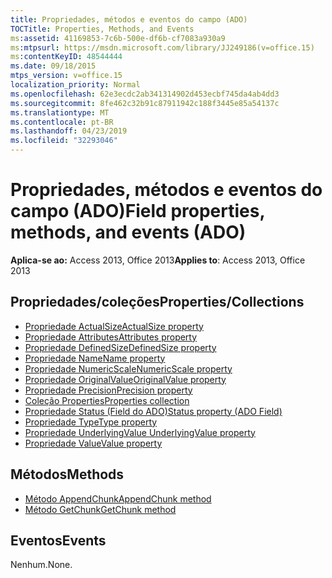 ```yaml
---
title: Propriedades, métodos e eventos do campo (ADO)
TOCTitle: Properties, Methods, and Events
ms:assetid: 41169853-7c6b-500e-df6b-cf7083a930a9
ms:mtpsurl: https://msdn.microsoft.com/library/JJ249186(v=office.15)
ms:contentKeyID: 48544444
ms.date: 09/18/2015
mtps_version: v=office.15
localization_priority: Normal
ms.openlocfilehash: 62e3ecdc2ab341314902d453ecbf745da4ab4dd3
ms.sourcegitcommit: 8fe462c32b91c87911942c188f3445e85a54137c
ms.translationtype: MT
ms.contentlocale: pt-BR
ms.lasthandoff: 04/23/2019
ms.locfileid: "32293046"
---
```

# <a name="field-properties-methods-and-events-ado"></a><span data-ttu-id="7b969-102">Propriedades, métodos e eventos do campo (ADO)</span><span class="sxs-lookup"><span data-stu-id="7b969-102">Field properties, methods, and events (ADO)</span></span>

<span data-ttu-id="7b969-103">**Aplica-se ao:** Access 2013, Office 2013</span><span class="sxs-lookup"><span data-stu-id="7b969-103">**Applies to**: Access 2013, Office 2013</span></span>

## <a name="propertiescollections"></a><span data-ttu-id="7b969-104">Propriedades/coleções</span><span class="sxs-lookup"><span data-stu-id="7b969-104">Properties/Collections</span></span>

- [<span data-ttu-id="7b969-105">Propriedade ActualSize</span><span class="sxs-lookup"><span data-stu-id="7b969-105">ActualSize property</span></span>](actualsize-property-ado.md)
- [<span data-ttu-id="7b969-106">Propriedade Attributes</span><span class="sxs-lookup"><span data-stu-id="7b969-106">Attributes property</span></span>](attributes-property-ado.md)
- [<span data-ttu-id="7b969-107">Propriedade DefinedSize</span><span class="sxs-lookup"><span data-stu-id="7b969-107">DefinedSize property</span></span>](definedsize-property-ado.md)
- [<span data-ttu-id="7b969-108">Propriedade Name</span><span class="sxs-lookup"><span data-stu-id="7b969-108">Name property</span></span>](name-property-ado.md)
- [<span data-ttu-id="7b969-109">Propriedade NumericScale</span><span class="sxs-lookup"><span data-stu-id="7b969-109">NumericScale property</span></span>](numericscale-property-ado.md)
- [<span data-ttu-id="7b969-110">Propriedade OriginalValue</span><span class="sxs-lookup"><span data-stu-id="7b969-110">OriginalValue property</span></span>](originalvalue-property-ado.md)
- [<span data-ttu-id="7b969-111">Propriedade Precision</span><span class="sxs-lookup"><span data-stu-id="7b969-111">Precision property</span></span>](precision-property-ado.md)
- [<span data-ttu-id="7b969-112">Coleção Properties</span><span class="sxs-lookup"><span data-stu-id="7b969-112">Properties collection</span></span>](properties-collection-ado.md)
- [<span data-ttu-id="7b969-113">Propriedade Status (Field do ADO)</span><span class="sxs-lookup"><span data-stu-id="7b969-113">Status property (ADO Field)</span></span>](status-property-ado-field.md)
- [<span data-ttu-id="7b969-114">Propriedade Type</span><span class="sxs-lookup"><span data-stu-id="7b969-114">Type property</span></span>](type-property-ado.md)
- [<span data-ttu-id="7b969-115">Propriedade UnderlyingValue </span><span class="sxs-lookup"><span data-stu-id="7b969-115">UnderlyingValue property</span></span>](underlyingvalue-property-ado.md)
- [<span data-ttu-id="7b969-116">Propriedade Value</span><span class="sxs-lookup"><span data-stu-id="7b969-116">Value property</span></span>](value-property-ado.md)


## <a name="methods"></a><span data-ttu-id="7b969-117">Métodos</span><span class="sxs-lookup"><span data-stu-id="7b969-117">Methods</span></span>

- [<span data-ttu-id="7b969-118">Método AppendChunk</span><span class="sxs-lookup"><span data-stu-id="7b969-118">AppendChunk method</span></span>](appendchunk-method-ado.md)
- [<span data-ttu-id="7b969-119">Método GetChunk</span><span class="sxs-lookup"><span data-stu-id="7b969-119">GetChunk method</span></span>](getchunk-method-ado.md)

## <a name="events"></a><span data-ttu-id="7b969-120">Eventos</span><span class="sxs-lookup"><span data-stu-id="7b969-120">Events</span></span>

<span data-ttu-id="7b969-121">Nenhum.</span><span class="sxs-lookup"><span data-stu-id="7b969-121">None.</span></span>

